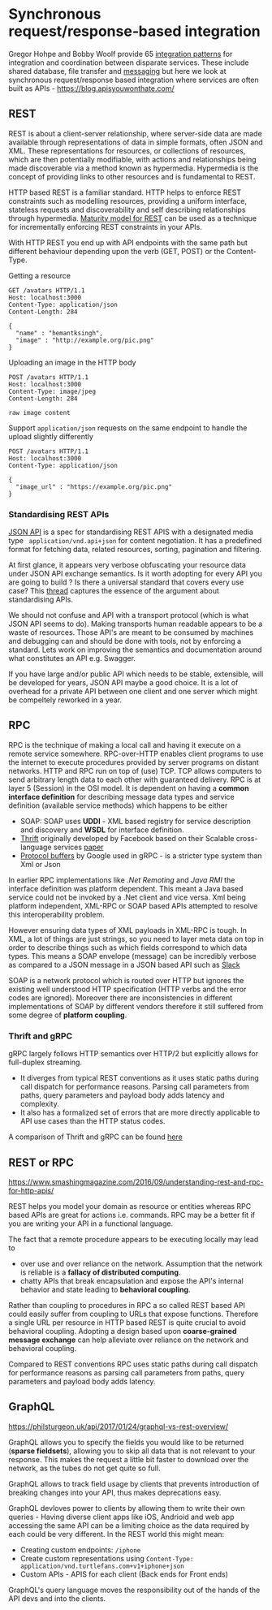 # Synchronous request/response‑based integration

Gregor Hohpe and Bobby Woolf provide 65 [integration patterns](http://www.enterpriseintegrationpatterns.com/patterns/messaging/) for integration and coordination between disparate services. These include shared database, file transfer and [messaging](http://www.enterpriseintegrationpatterns.com/patterns/messaging/toc.html) but here we look at synchronous request/response based integration where services are often built as APIs - https://blog.apisyouwonthate.com/

## REST

REST is about a client-server relationship, where server-side data are made available through representations of data in simple formats, often JSON and XML. These representations for resources, or collections of resources, which are then potentially modifiable, with actions and relationships being made discoverable via a method known as hypermedia. Hypermedia is the concept of providing links to other resources and is fundamental to REST.

HTTP based REST is a familiar standard. HTTP helps to enforce REST constraints such as modelling resources, providing a uniform interface, stateless requests and discoverability and self describing relationships through hypermedia. [Maturity model for REST](https://martinfowler.com/articles/richardsonMaturityModel.html) can be used as a technique for incrementally enforcing REST constraints in your APIs.

With HTTP REST you end up with API endpoints with the same path but different behaviour depending upon the verb (GET, POST) or the Content-Type.

Getting a resource

```
GET /avatars HTTP/1.1
Host: localhost:3000
Content-Type: application/json
Content-Length: 284

{
  "name" : "hemantksingh",
  "image" : "http://example.org/pic.png"
}
```

Uploading an image in the HTTP body

```
POST /avatars HTTP/1.1
Host: localhost:3000
Content-Type: image/jpeg
Content-Length: 284

raw image content
```

Support `application/json` requests on the same endpoint to handle the upload slightly differently

```
POST /avatars HTTP/1.1
Host: localhost:3000
Content-Type: application/json

{
  "image_url" : "https://example.org/pic.png"
}
```

### Standardising REST APIs

[JSON API](http://jsonapi.org/) is a spec for standardising REST APIS with a designated media type ` application/vnd.api+json` for content negotiation. It has a predefined format for fetching data, related resources, sorting, pagination and filtering.

At first glance, it appears very verbose obfuscating your resource data under JSON API exchange semantics. Is it worth adopting for every API you are going to build ? Is there a universal standard that covers every use case? This [thread](https://news.ycombinator.com/item?id=9280058) captures the essence of the argument about standardising APIs.

We should not confuse and API with a transport protocol (which is what JSON API seems to do). Making transports human readable appears to be a waste of resources. Those API's are meant to be consumed by machines and debugging can and should be done with tools, not by enforcing a standard. Lets work on improving the semantics and documentation around what constitutes an API e.g. Swagger.

If you have large and/or public API which needs to be stable, extensible, will be developed for years, JSON API maybe a good choice. It is a lot of overhead for a private API between one client and one server which might be compeltely reworked in a year.

## RPC

RPC is the technique of making a local call and having it execute on a remote service somewhere. RPC-over-HTTP enables client programs to use the internet to execute procedures provided by server programs on distant networks. HTTP and RPC run on top of (use) TCP. TCP allows computers to send arbitrary length data to each other with guaranteed delivery. RPC is at layer 5 (Session) in the OSI model. It is dependent on having a **common interface definition** for describing message data types and service definition (available service methods) which happens to be either

* SOAP: SOAP uses **UDDI** - XML based registry for service description and discovery and **WSDL** for interface definition.
* [Thrift](https://thrift.apache.org/) originally developed by Facebook based on their Scalable cross-language services  [paper](https://thrift.apache.org/static/files/thrift-20070401.pdf)
* [Protocol buffers](https://developers.google.com/protocol-buffers/docs/overview) by Google used in gRPC - is a stricter type system than Xml or Json

In earlier RPC implementations like *.Net Remoting* and *Java RMI* the interface definition was platform dependent. This meant a Java based service could not be invoked by a .Net client and vice versa. Xml being platform independent, XML-RPC or SOAP based APIs attempted to resolve this interoperability problem.

However ensuring data types of XML payloads in XML-RPC is tough. In XML, a lot of things are just strings, so you need to layer meta data on top in order to describe things such as which fields correspond to which data types. This means a SOAP envelope (message) can be incredibly verbose as compared to a JSON message in a JSON based API such as [Slack](https://api.slack.com/web)

SOAP is a network protocol which is routed over HTTP but ignores the existing well understood HTTP specification (HTTP verbs and the error codes are ignored). Moreover there are inconsistencies in different implementations of SOAP by different vendors therefore it still suffered from some degree of **platform coupling**.

### Thrift and gRPC

gRPC largely follows HTTP semantics over HTTP/2 but explicitly allows for full-duplex streaming.

* It diverges from typical REST conventions as it uses static paths during call dispatch for performance reasons. Parsing call parameters from paths, query parameters and payload body adds latency and complexity.
* It also has a formalized set of errors that are more directly applicable to API use cases than the HTTP status codes.

A comparison of Thrift and gRPC can be found [here](https://groups.google.com/forum/#!msg/grpc-io/JeGybvbz8nc/wpqQdAfuBwAJ)

## REST or RPC

https://www.smashingmagazine.com/2016/09/understanding-rest-and-rpc-for-http-apis/

REST helps you model your domain as resource or entities whereas RPC based APIs are great for actions i.e. commands. RPC may be a better fit if you are writing your API in a functional language.

The fact that a remote procedure appears to be executing locally may lead to

* over use and over reliance on the network. Assumption that the network is reliable is a **fallacy of distributed computing**.
* chatty APIs that break encapsulation and expose the API's internal behavior and state leading to **behavioral coupling**.

Rather than coupling to procedures in RPC a so called REST based API could easily suffer from coupling to URLs that expose functions. Therefore a single URL per resource in HTTP based REST is quite crucial to avoid behavioral coupling. Adopting a design based upon **coarse-grained message exchange** can help alleviate over reliance on the network and behavioral coupling.

Compared to REST conventions RPC uses static paths during call dispatch for performance reasons as parsing call parameters from paths, query parameters and payload body adds latency.

## GraphQL

https://philsturgeon.uk/api/2017/01/24/graphql-vs-rest-overview/

GraphQL allows you to specify the fields you would like to be returned (**sparse fieldsets**), allowing you to skip all data that is not relevant to your response. This makes the request a little bit faster to download over the network, as the tubes do not get quite so full.

GraphQL allows to track field usage by clients that prevents introduction of breaking changes into your API, thus makes deprecations easy.

GraphQL devloves power to clients by allowing them to write their own queries - Having diverse client apps like iOS, Andrioid and web app accessing the same API can be a limiting choice as the data required by each could be very different. In the REST world this might mean:

* Creating custom endpoints: `/iphone`
* Create custom representations using `Content-Type: application/vnd.turtlefans.com+v1+iphone+json`
* Custom APIs - APIS for each client (Back ends for Front ends)

GraphQL's query language moves the responsibility out of the hands of the API devs and into the clients.